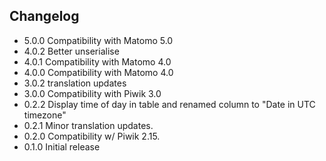 ## Changelog

* 5.0.0 Compatibility with Matomo 5.0
* 4.0.2 Better unserialise
* 4.0.1 Compatibility with Matomo 4.0
* 4.0.0 Compatibility with Matomo 4.0
* 3.0.2 translation updates
* 3.0.0 Compatibility with Piwik 3.0
* 0.2.2 Display time of day in table and renamed column to "Date in UTC timezone"
* 0.2.1 Minor translation updates.
* 0.2.0 Compatibility w/ Piwik 2.15.
* 0.1.0 Initial release
